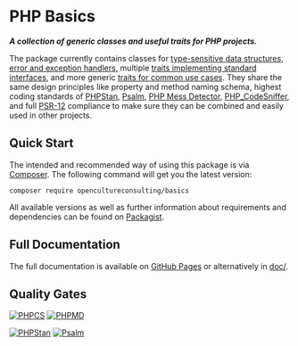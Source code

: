 # PHP Basics

***A collection of generic classes and useful traits for PHP projects.***

The package currently contains classes for [type-sensitive data structures](src/DataStructures/), [error and exception handlers](src/ErrorHandlers/), multiple [traits implementing standard interfaces](src/Interfaces/), and more generic [traits for common use cases](src/Traits/). They share the same design principles like property and method naming schema, highest coding standards of [PHPStan](https://phpstan.org/), [Psalm](https://psalm.dev/), [PHP Mess Detector](https://phpmd.org/), [PHP_CodeSniffer](https://github.com/PHPCSStandards/PHP_CodeSniffer/), and full [PSR-12](https://www.php-fig.org/psr/psr-12/) compliance to make sure they can be combined and easily used in other projects.

## Quick Start

The intended and recommended way of using this package is via [Composer](https://getcomposer.org/). The following command will get you the latest version:

```shell
composer require opencultureconsulting/basics
```

All available versions as well as further information about requirements and dependencies can be found on [Packagist](https://packagist.org/packages/opencultureconsulting/basics).

## Full Documentation

The full documentation is available on [GitHub Pages](https://code.opencultureconsulting.com/php-basics/) or alternatively in [doc/](doc/).

## Quality Gates

[![PHPCS](https://github.com/opencultureconsulting/php-basics/actions/workflows/phpcs.yml/badge.svg)](https://github.com/opencultureconsulting/php-basics/actions/workflows/phpcs.yml)
[![PHPMD](https://github.com/opencultureconsulting/php-basics/actions/workflows/phpmd.yml/badge.svg)](https://github.com/opencultureconsulting/php-basics/actions/workflows/phpmd.yml)

[![PHPStan](https://github.com/opencultureconsulting/php-basics/actions/workflows/phpstan.yml/badge.svg)](https://github.com/opencultureconsulting/php-basics/actions/workflows/phpstan.yml)
[![Psalm](https://github.com/opencultureconsulting/php-basics/actions/workflows/psalm.yml/badge.svg)](https://github.com/opencultureconsulting/php-basics/actions/workflows/psalm.yml)
